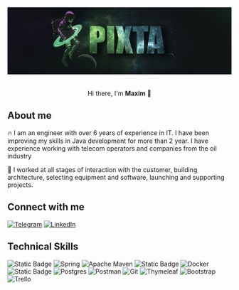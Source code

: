 <div style="text-align:center">
<img src="images/github2.jpg" alt="logo">
</div>

<br>
 <p align="center"> Hi there, I'm <b>Maxim</b> 👋</p>

## About me

🔥 I am an engineer with over 6 years of experience in IT. I have been improving my skills in Java development for more
than 2 year.
I have experience working with telecom operators and companies from the oil industry

🎯 I worked at all stages of interaction with the customer, building architecture, selecting equipment and software,
launching and supporting projects.

## Connect with me

[![Telegram](https://img.shields.io/badge/-Telegram-blue?logo=Telegram&logoColor=white)](https://t.me/ded_pixta)
[![LinkedIn](https://img.shields.io/badge/-LinkedIn-blue?logo=LinkedIn&logoColor=white)](https://linkedin.com/in/pixta)

## Technical Skills

![Static Badge](https://img.shields.io/badge/java-%23C8202F?style=for-the-badge&logo=coffeescript)
![Spring](https://img.shields.io/badge/spring-%236DB33F.svg?style=for-the-badge&logo=spring&logoColor=white)
![Apache Maven](https://img.shields.io/badge/Apache%20Maven-C71A36?style=for-the-badge&logo=Apache%20Maven&logoColor=white)
![Static Badge](https://img.shields.io/badge/gradle-%236DB33F?style=for-the-badge&logo=gradle&logoColor=white)
![Docker](https://img.shields.io/badge/docker-%230db7ed.svg?style=for-the-badge&logo=docker&logoColor=white)
![Static Badge](https://img.shields.io/badge/kafka-%233F5767?style=for-the-badge&logo=apachekafka&logoColor=white)
![Postgres](https://img.shields.io/badge/postgres-%23316192.svg?style=for-the-badge&logo=postgresql&logoColor=white)
![Postman](https://img.shields.io/badge/Postman-FF6C37?style=for-the-badge&logo=postman&logoColor=white)
![Git](https://img.shields.io/badge/git-%23F05033.svg?style=for-the-badge&logo=git&logoColor=white)
![Thymeleaf](https://img.shields.io/badge/Thymeleaf-%23005C0F.svg?style=for-the-badge&logo=Thymeleaf&logoColor=white)
![Bootstrap](https://img.shields.io/badge/bootstrap-%23563D7C.svg?style=for-the-badge&logo=bootstrap&logoColor=white)
![Trello](https://img.shields.io/badge/Trello-%23026AA7.svg?style=for-the-badge&logo=Trello&logoColor=white) 
